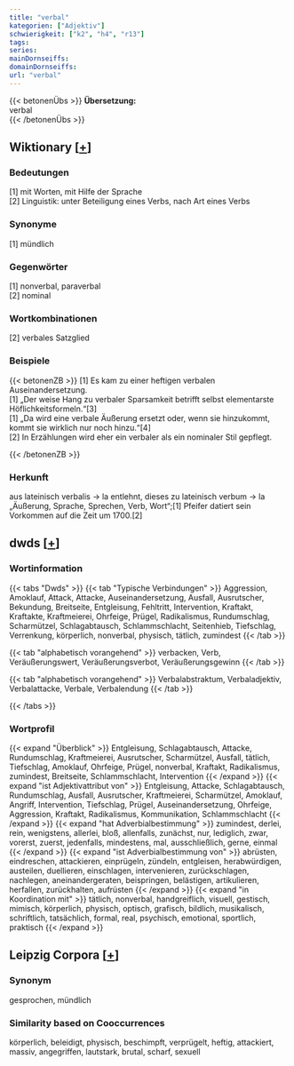 ```yaml
---
title: "verbal"
kategorien: ["Adjektiv"]
schwierigkeit: ["k2", "h4", "r13"]
tags:
series:
mainDornseiffs:
domainDornseiffs:
url: "verbal"
---
```


{{< betonenÜbs >}}
**Übersetzung:**  
verbal  
{{< /betonenÜbs >}}

## Wiktionary [[+](https://de.wiktionary.org/wiki/verbal)]

### Bedeutungen
[1] mit Worten, mit Hilfe der Sprache  
[2] Linguistik: unter Beteiligung eines Verbs, nach Art eines Verbs  

### Synonyme
[1] mündlich  

### Gegenwörter
[1] nonverbal, paraverbal  
[2] nominal  

### Wortkombinationen
[2] verbales Satzglied  

### Beispiele
{{< betonenZB >}}
[1] Es kam zu einer heftigen verbalen Auseinandersetzung.  
[1] „Der weise Hang zu verbaler Sparsamkeit betrifft selbst elementarste Höflichkeitsformeln.“[3]  
[1] „Da wird eine verbale Äußerung ersetzt oder, wenn sie hinzukommt, kommt sie wirklich nur noch hinzu.“[4]  
[2] In Erzählungen wird eher ein verbaler als ein nominaler Stil gepflegt.  

{{< /betonenZB >}}
### Herkunft
aus lateinisch verbalis → la entlehnt, dieses zu lateinisch verbum → la „Äußerung, Sprache, Sprechen, Verb, Wort“;[1] Pfeifer datiert sein Vorkommen auf die Zeit um 1700.[2]  



## dwds [[+](https://www.dwds.de/wb/verbal)]

### Wortinformation
{{< tabs "Dwds" >}}
{{< tab "Typische Verbindungen" >}}
Aggression, Amoklauf, Attack, Attacke, Auseinandersetzung, Ausfall, Ausrutscher, Bekundung, Breitseite, Entgleisung, Fehltritt, Intervention, Kraftakt, Kraftakte, Kraftmeierei, Ohrfeige, Prügel, Radikalismus, Rundumschlag, Scharmützel, Schlagabtausch, Schlammschlacht, Seitenhieb, Tiefschlag, Verrenkung, körperlich, nonverbal, physisch, tätlich, zumindest
{{< /tab >}}

{{< tab "alphabetisch vorangehend" >}}
verbacken, Verb, Veräußerungswert, Veräußerungsverbot, Veräußerungsgewinn
{{< /tab >}}

{{< tab "alphabetisch vorangehend" >}}
Verbalabstraktum, Verbaladjektiv, Verbalattacke, Verbale, Verbalendung
{{< /tab >}}

{{< /tabs >}}

### Wortprofil
{{< expand "Überblick" >}} Entgleisung, Schlagabtausch, Attacke, Rundumschlag, Kraftmeierei, Ausrutscher, Scharmützel, Ausfall, tätlich, Tiefschlag, Amoklauf, Ohrfeige, Prügel, nonverbal, Kraftakt, Radikalismus, zumindest, Breitseite, Schlammschlacht, Intervention {{< /expand >}}
{{< expand "ist Adjektivattribut von" >}} Entgleisung, Attacke, Schlagabtausch, Rundumschlag, Ausfall, Ausrutscher, Kraftmeierei, Scharmützel, Amoklauf, Angriff, Intervention, Tiefschlag, Prügel, Auseinandersetzung, Ohrfeige, Aggression, Kraftakt, Radikalismus, Kommunikation, Schlammschlacht {{< /expand >}}
{{< expand "hat Adverbialbestimmung" >}} zumindest, derlei, rein, wenigstens, allerlei, bloß, allenfalls, zunächst, nur, lediglich, zwar, vorerst, zuerst, jedenfalls, mindestens, mal, ausschließlich, gerne, einmal {{< /expand >}}
{{< expand "ist Adverbialbestimmung von" >}} abrüsten, eindreschen, attackieren, einprügeln, zündeln, entgleisen, herabwürdigen, austeilen, duellieren, einschlagen, intervenieren, zurückschlagen, nachlegen, aneinandergeraten, beispringen, belästigen, artikulieren, herfallen, zurückhalten, aufrüsten {{< /expand >}}
{{< expand "in Koordination mit" >}} tätlich, nonverbal, handgreiflich, visuell, gestisch, mimisch, körperlich, physisch, optisch, grafisch, bildlich, musikalisch, schriftlich, tatsächlich, formal, real, psychisch, emotional, sportlich, praktisch {{< /expand >}}

## Leipzig Corpora [[+](https://corpora.uni-leipzig.de/en/res?word=verbal&corpusId=deu_newscrawl-public_2018)]


### Synonym
gesprochen, mündlich


### Similarity based on Cooccurrences
körperlich, beleidigt, physisch, beschimpft, verprügelt, heftig, attackiert, massiv, angegriffen, lautstark, brutal, scharf, sexuell

